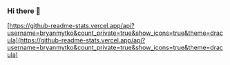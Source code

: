 ### Hi there 👋
[https://github-readme-stats.vercel.app/api?username=bryanmytko&count_private=true&show_icons=true&theme=dracula](https://github-readme-stats.vercel.app/api?username=bryanmytko&count_private=true&show_icons=true&theme=dracula)
